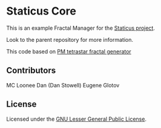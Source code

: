 # Staticus Core

This is an example Fractal Manager for the [Staticus project](https://github.com/KIVagant/staticus).

Look to the parent repository for more information.

This code based on [PM tetrastar fractal generator](http://www.mcld.co.uk/tetrafrac/source.php)

## Contributors

MC Loonee Dan (Dan Stowell)
Eugene Glotov <kivagant at gmail.com>

## License

Licensed under the [GNU Lesser General Public License](http://www.gnu.org/licenses/lgpl-3.0.en.html).